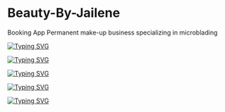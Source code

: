 # Beauty-By-Jailene
Booking App
Permanent make-up business 
specializing in microblading


[![Typing SVG](https://readme-typing-svg.demolab.com/?lines=Developer%20Meroni;Delegations;Registration+Cal+Links+Routes;+Search+Mongo+Deployment)
](https://git.io/typing-svg)

[![Typing SVG](https://readme-typing-svg.demolab.com/?lines=Developer%20Karlie;Delegations;Controllers+SearchBar+Mongo;+Deployment+LoginForm)
](https://git.io/typing-svg)

[![Typing SVG](https://readme-typing-svg.demolab.com/?lines=Developer+Tara;Delegations;Models+ImageCSS+Mongo+Deployment+Routes+Styling)
](https://git.io/typing-svg)

[![Typing SVG](https://readme-typing-svg.demolab.com/?lines=Developer+Victor;Delegations;Models+Place+HeaderCSS+Styling)
](https://git.io/typing-svg)

[![Typing SVG](https://readme-typing-svg.demolab.com/?lines=Developer+Alejandro;Delegations;Models+User+LoginCSS+IndexCSS+Styling)
](https://git.io/typing-svg)

